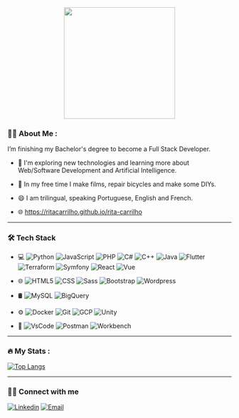 <div id="header" align="center">
  <img src="https://media.giphy.com/media/RN8FdaB6T1bkkI5n4I/giphy.gif" width="250"></img><p>
 </div>

<!-- <h1 align="center">
  hey there
  <img src="https://media.giphy.com/media/hvRJCLFzcasrR4ia7z/giphy.gif" width="30px"/>
</h1> -->

### :woman_technologist: About Me :
I’m finishing my  Bachelor's degree to become a Full Stack Developer.

- 🤔 I'm exploring new technologies and learning more about Web/Software Development and Artificial Intelligence.

- 🌱 In my free time I make films, repair bicycles and make some DIYs.

- 😄 I am trilingual, speaking Portuguese, English and French.

- 🌐 https://ritacarrilho.github.io/rita-carrilho

<!-- - :mailbox:How to reach me: [![Linkedin Badge](https://img.shields.io/badge/-kakbar-blue?style=flat&logo=Linkedin&logoColor=white)](https://www.linkedin.com/in/rita-carrilho) -->

---

### 🛠 Tech Stack
- 💻 
	![Python](https://img.shields.io/badge/-Python-333333?style=flat&logo=python)
	![JavaScript](https://img.shields.io/badge/-JavaScript-333333?style=flat&logo=javascript)
	![PHP](https://img.shields.io/badge/-PHP-333333?style=flat&logo=php)
	![C#](https://img.shields.io/badge/-CSharp-333333?style=flat&logo=csharp&logoColor=9B4993)
	![C++](https://img.shields.io/badge/-C++-333333?style=flat&logo=cplusplus&logoColor=659AD2)
	![Java](https://img.shields.io/badge/-Java-333333?style=flat&logo=java)
	![Flutter](https://img.shields.io/badge/-Flutter-333333?style=flat&logo=flutter)
	![Terraform](https://img.shields.io/badge/-Terraform-333333?style=flat&logo=terraform&logoColor=0C9ED9)
	![Symfony](https://img.shields.io/badge/-Symfony-333333?style=flat&logo=symfony)
 	![React](https://img.shields.io/badge/-React-333333?style=flat&logo=react)
	![Vue](https://img.shields.io/badge/-Vue-333333?style=flat&logo=vue)
  	<!-- ![Typescript](https://img.shields.io/badge/-TypeScript-333333?style=flat&logo=typescript) -->

  
- 🌐
	![HTML5](https://img.shields.io/badge/-HTML5-333333?style=flat&logo=HTML5)
  	![CSS](https://img.shields.io/badge/-CSS-333333?style=flat&logo=CSS3&logoColor=1572B6)
  	![Sass](https://img.shields.io/badge/-Sass-333333?style=flat&logo=sass)
  	![Bootstrap](https://img.shields.io/badge/-Bootstrap-333333?style=flat&logo=bootstrap)
  	![Wordpress](https://img.shields.io/badge/-Wordpress-333333?style=flat&logo=wordpress&logoColor=007ACC)

- 🛢
	![MySQL](https://img.shields.io/badge/-MySQL-333333?style=flat&logo=mysql&logoColor=ffffff)
	![BigQuery](https://img.shields.io/badge/-BigQuery-333333?style=flat&logo=bigquery)
 	
- ⚙️
	![Docker](https://img.shields.io/badge/-Docker-333333?style=flat&logo=docker)
 	![Git](https://img.shields.io/badge/-Git-333333?style=flat&logo=git)
	![GCP](https://img.shields.io/badge/-GoogleCloudPlatform-333333?style=flat&logo=googleCloud)
	![Unity](https://img.shields.io/badge/-Unity-333333?style=flat&logo=unity)
 	
- 🔧
 	![VsCode](https://img.shields.io/badge/-VsCode-333333?style=flat&logo=visual-studio-code&logoColor=007ACC)
	![Postman](https://img.shields.io/badge/-Postman-333333?style=flat&logo=postman&logoColor=ff7f00)
	![Workbench](https://img.shields.io/badge/-Workbench-333333?style=flat&logo=workbench)
  
---

### :fire: My Stats :
<!-- [![GitHub Streak](http://github-readme-streak-stats.herokuapp.com?user=ritacarrilho&date_format=M%20j%5B%2C%20Y%5D)](https://git.io/streak-stats) -->

[![Top Langs](https://github-readme-stats.vercel.app/api/top-langs/?username=ritacarrilho&layout=compact)](https://github.com/anuraghazra/github-readme-stats)

---

### 🤝🏻 Connect with me
[![Linkedin](https://img.shields.io/badge/LinkedIn-Rita-yellow?style=flat-square&logo=linkedin)](https://www.linkedin.com/in/rita-carrilho)
[![Email](https://img.shields.io/badge/Email-ritaclameira@gmail.com-yellow?style=flat-square&logo=gmail)](mailto:ritaclameira@gmail.com)
